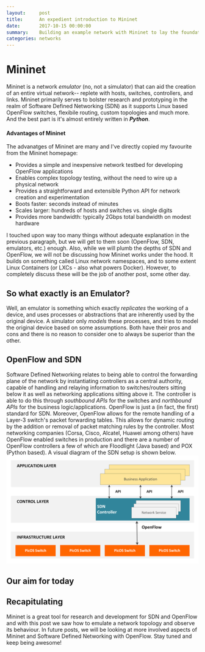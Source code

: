 ```yaml
---
layout:     post
title:      An expedient introduction to Mininet
date:       2017-10-15 00:00:00
summary:    Building an example network with Mininet to lay the foundations for future use as an SDN research testbed/emulator  
categories: networks
---
```


# Mininet
Mininet is a network *emulator* (no, not a simulator) that can aid the creation of an entire virtual network-- replete with hosts, switches, controllers, and links. Mininet primarily serves to bolster research and prototyping in the realm of Software Defined Networking (SDN) as it supports Linux based OpenFlow switches, flexibile routing, custom topologies and much more. And the best part is it's almost entirely written in __*Python*__.

#### Advantages of Mininet
The advanatges of Mininet are many and I've directly copied my favourite from the Mininet homepage:
- Provides a simple and inexpensive network testbed for developing OpenFlow applications
- Enables complex topology testing, without the need to wire up a physical network
- Provides a straightforward and extensible Python API for network creation and experimentation
- Boots faster: seconds instead of minutes
- Scales larger: hundreds of hosts and switches vs. single digits
- Provides more bandwidth: typically 2Gbps total bandwidth on modest hardware

I touched upon way too many things without adequate explanation in the previous paragraph, but we will get to them soon (OpenFlow, SDN, emulators, etc.) enough. Also, while we will plumb the depths of SDN and OpenFlow, we will not be discussing how Mininet works under the hood. It builds on something called Linux network namespaces, and to some extent Linux Containers (or LXCs - also what powers Docker). However, to completely discuss these will be the job of another post, some other day.

## So what exactly is an Emulator?
Well, an emulator is something which exactly *replicates* the working of a device, and uses processes or abstractions that are inherently used by the original device. A simulator only *models* these processes, and tries to model the original device based on some assumptions. Both have their pros and cons and there is no reason to consider one to always be superior than the other.

## OpenFlow and SDN
Software Defined Networking relates to being able to control the forwarding plane of the network by instantiating controllers as a central authority, capable of handling and relaying information to switches/routers sitting below it as well as networking applications sitting above it. The controller is able to do this through *southbound APIs* for the switches and *northbound APIs* for the business logic/applications. OpenFlow is just a (in fact, the first) standard for SDN. Moreover, OpenFlow allows for the remote handling of a Layer-3 switch's packet forwarding tables. This allows for dynamic routing by the addition or removal of packet matching rules by the controller. Most networking companies (Corsa, Cisco, Alcatel, Huawei among others) have OpenFlow enabled switches in production and there are a number of OpenFlow controllers a few of which are Floodlight (Java based) and POX (Python based). A visual diagram of the SDN setup is shown below.
![alt text](../images/of.png)

## Our aim for today


## Recapitulating
Mininet is a great tool for research and development for SDN and OpenFlow and with this post we saw how to emulate a network topology and observe its behaviour. In future posts, we will be looking at more involved aspects of Mininet and Software Defined Networking with OpenFlow. Stay tuned and keep being awesome!
